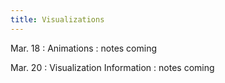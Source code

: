 ```yaml
---
title: Visualizations
---
```

Mar. 18
: Animations 
  : notes coming

Mar. 20
: Visualization Information
  : notes coming


